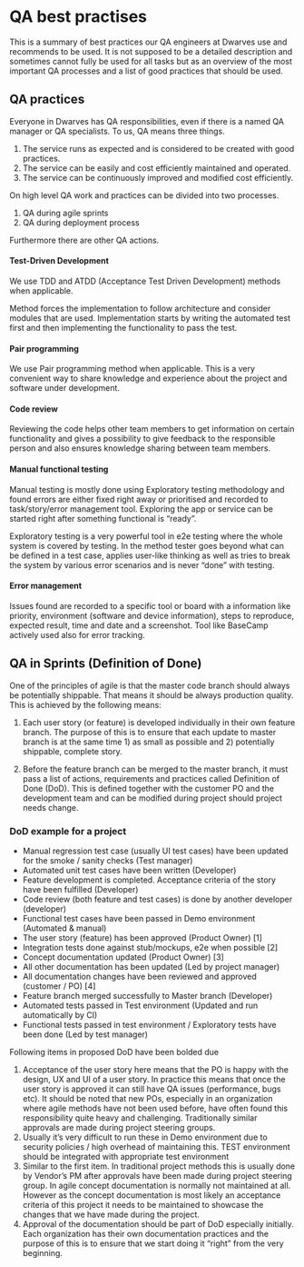 # QA best practises

This is a summary of best practices our QA engineers at Dwarves use and recommends to be used. It is not supposed to be a detailed description and sometimes cannot fully be used for all tasks but as an overview of the most important QA processes and a list of good practices that should be used.

## QA practices

Everyone in Dwarves has QA responsibilities, even if there is a named QA manager or QA specialists. To us, QA means three things.

1. The service runs as expected and is considered to be created with good practices.
2. The service can be easily and cost efficiently maintained and operated.
3. The service can be continuously improved and modified cost efficiently.

On high level QA work and practices can be divided into two processes.

1. QA during agile sprints
2. QA during deployment process

Furthermore there are other QA actions.

#### Test-Driven Development

We use TDD and ATDD (Acceptance Test Driven Development) methods when applicable.

Method forces the implementation to follow architecture and consider modules that are used. Implementation starts by writing the automated test first and then implementing the functionality to pass the test.

#### Pair programming

We use Pair programming method when applicable. This is a very convenient way to share knowledge and experience about the project and software under development.

#### Code review

Reviewing the code helps other team members to get information on certain functionality and gives a possibility to give feedback to the responsible person and also ensures knowledge sharing between team members.

#### Manual functional testing

Manual testing is mostly done using Exploratory testing methodology and found errors are either fixed right away or prioritised and recorded to task/story/error management tool. Exploring the app or service can be started right after something functional is “ready”.

Exploratory testing is a very powerful tool in e2e testing where the whole system is covered by testing. In the method tester goes beyond what can be defined in a test case, applies user-like thinking as well as tries to break the system by various error scenarios and is never “done” with testing.

#### Error management

Issues found are recorded to a specific tool or board with a information like priority, environment (software and device information), steps to reproduce, expected result, time and date and a screenshot.
Tool like BaseCamp actively used also for error tracking.

## QA in Sprints (Definition of Done)

One of the principles of agile is that the master code branch should always be potentially shippable. That means it should be always production quality. This is achieved by the following means:

1. Each user story (or feature) is developed individually in their own feature branch. The purpose of this is to ensure that each update to master branch is at the same time 1) as small as possible and 2) potentially shippable, complete story.

2. Before the feature branch can be merged to the master branch, it must pass a list of actions, requirements and practices called Definition of Done (DoD). This is defined together with the customer PO and the development team and can be modified during project should project needs change.

### DoD example for a project

- Manual regression test case (usually UI test cases) have been updated for the smoke / sanity checks (Test manager)
- Automated unit test cases have been written (Developer)
- Feature development is completed. Acceptance criteria of the story have been fulfilled (Developer)
- Code review (both feature and test cases) is done by another developer (developer)
- Functional test cases have been passed in Demo environment (Automated & manual)
- The user story (feature) has been approved (Product Owner) [1]
- Integration tests done against stub/mockups, e2e when possible [2]
- Concept documentation updated (Product Owner) [3]
- All other documentation has been updated (Led by project manager)
- All documentation changes have been reviewed and approved (customer / PO) [4]
- Feature branch merged successfully to Master branch (Developer)
- Automated tests passed in Test environment (Updated and run automatically by CI)
- Functional tests passed in test environment / Exploratory tests have been done (Led by test manager)

Following items in proposed DoD have been bolded due

1. Acceptance of the user story here means that the PO is happy with the design, UX and UI of a user story. In practice this means that once the user story is approved it can still have QA issues (performance, bugs etc). It should be noted that new POs, especially in an organization where agile methods have not been used before, have often found this responsibility quite heavy and challenging. Traditionally similar approvals are made during project steering groups.
2. Usually it’s very difficult to run these in Demo environment due to security policies / high overhead of maintaining this. TEST environment should be integrated with appropriate test environment
3. Similar to the first item. In traditional project methods this is usually done by Vendor’s PM after approvals have been made during project steering group. In agile concept documentation is normally not maintained at all. However as the concept documentation is most likely an acceptance criteria of this project it needs to be maintained to showcase the changes that we have made during the project.
4. Approval of the documentation should be part of DoD especially initially. Each organization has their own documentation practices and the purpose of this is to ensure that we start doing it “right” from the very beginning.
